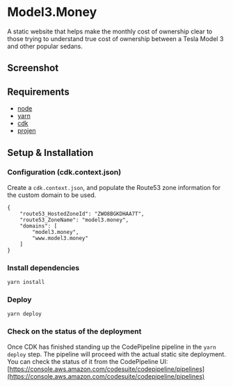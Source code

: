 # Model3.Money

A static website that helps make the monthly cost of ownership clear to those trying to understand true cost of ownership between a Tesla Model 3 and other popular sedans.

## Screenshot

## Requirements

- [node](https://nodejs.org/en/download/)
- [yarn](https://classic.yarnpkg.com/en/docs/install/#debian-stable)
- [cdk](https://cdkworkshop.com/15-prerequisites.html)
- [projen](https://www.npmjs.com/package/projen)

## Setup & Installation

### Configuration (cdk.context.json)

Create a `cdk.context.json`, and populate the Route53 zone information for the custom domain to be used.

```
{
    "route53_HostedZoneId": "ZWO8BGKDHAA7T",
    "route53_ZoneName": "model3.money",
    "domains": [
        "model3.money",
        "www.model3.money"
    ]
}
```

### Install dependencies

```
yarn install
```

### Deploy

```
yarn deploy
```

### Check on the status of the deployment

Once CDK has finished standing up the CodePipeline pipeline in the `yarn deploy` step.  The pipeline will proceed with the actual static site deployment.  You can check the status of it from the CodePipeline UI: [https://console.aws.amazon.com/codesuite/codepipeline/pipelines](https://console.aws.amazon.com/codesuite/codepipeline/pipelines)
